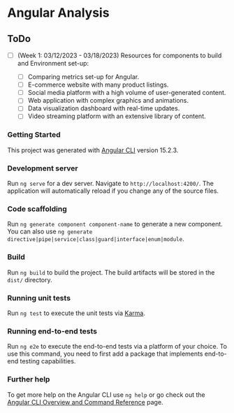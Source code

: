 # Angular Analysis

## ToDo

- [ ] (Week 1: 03/12/2023 - 03/18/2023) Resources for components to build and Environment set-up:

  - [ ] Comparing metrics set-up for Angular.
  - [ ] E-commerce website with many product listings.
  - [ ] Social media platform with a high volume of user-generated content.
  - [ ] Web application with complex graphics and animations.
  - [ ] Data visualization dashboard with real-time updates.
  - [ ] Video streaming platform with an extensive library of content.

### Getting Started

This project was generated with [Angular CLI](https://github.com/angular/angular-cli) version 15.2.3.

### Development server

Run `ng serve` for a dev server. Navigate to `http://localhost:4200/`. The application will automatically reload if you change any of the source files.

### Code scaffolding

Run `ng generate component component-name` to generate a new component. You can also use `ng generate directive|pipe|service|class|guard|interface|enum|module`.

### Build

Run `ng build` to build the project. The build artifacts will be stored in the `dist/` directory.

### Running unit tests

Run `ng test` to execute the unit tests via [Karma](https://karma-runner.github.io).

### Running end-to-end tests

Run `ng e2e` to execute the end-to-end tests via a platform of your choice. To use this command, you need to first add a package that implements end-to-end testing capabilities.

### Further help

To get more help on the Angular CLI use `ng help` or go check out the [Angular CLI Overview and Command Reference](https://angular.io/cli) page.
